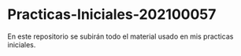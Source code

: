 # Practicas-Iniciales-202100057
En este repositorio se subirán todo el material usado en mis practicas iniciales.
